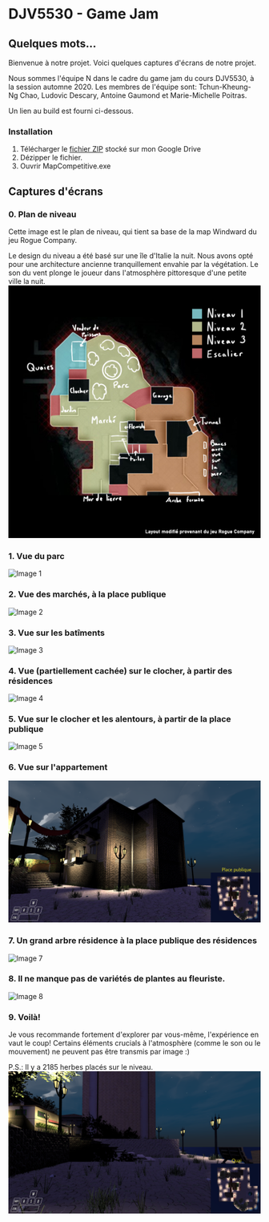 # DJV5530 - Game Jam

## Quelques mots...

Bienvenue à notre projet. Voici quelques captures d'écrans de notre projet. 

Nous sommes l'équipe N dans le cadre du game jam du cours DJV5530, à la session automne 2020. Les membres de l'équipe sont: Tchun-Kheung-Ng Chao, Ludovic Descary, Antoine Gaumond et Marie-Michelle Poitras.

Un lien au build est fourni ci-dessous. 

### Installation
1. Télécharger le [fichier ZIP](https://drive.google.com/file/d/1BqCHxSPN13Te9PVDdjQvlZgG3tHLJtZK/view?usp=sharing) stocké sur mon Google Drive
2. Dézipper le fichier.
3. Ouvrir MapCompetitive.exe


## Captures d'écrans

### 0. Plan de niveau
Cette image est le plan de niveau, qui tient sa base de la map Windward du jeu Rogue Company. 

Le design du niveau a été basé sur une île d'Italie la nuit. Nous avons opté pour une architecture ancienne tranquillement envahie par la végétation. Le son du vent plonge le joueur dans l'atmosphère pittoresque d'une petite ville la nuit.
![Image 0](CapturesEcran/0.jpg)

### 1. Vue du parc
![Image 1](CapturesEcran/1.PNG)

### 2. Vue des marchés, à la place publique
![Image 2](CapturesEcran/2.PNG)

### 3. Vue sur les batîments
![Image 3](CapturesEcran/3.PNG)

### 4. Vue (partiellement cachée) sur le clocher, à partir des résidences
![Image 4](CapturesEcran/4.PNG)

### 5. Vue sur le clocher et les alentours, à partir de la place publique
![Image 5](CapturesEcran/5.PNG)

### 6. Vue sur l'appartement
![Image 6](CapturesEcran/6.PNG)

### 7. Un grand arbre résidence à la place publique des résidences
![Image 7](CapturesEcran/7.PNG)

### 8. Il ne manque pas de variétés de plantes au fleuriste.
![Image 8](CapturesEcran/8.PNG)

### 9. Voilà! 

Je vous recommande fortement d'explorer par vous-même, l'expérience en vaut le coup! Certains éléments crucials à l'atmosphère (comme le son ou le mouvement) ne peuvent pas être transmis par image :)

P.S.: Il y a 2185 herbes placés sur le niveau.
![Image 9](CapturesEcran/9.PNG)

